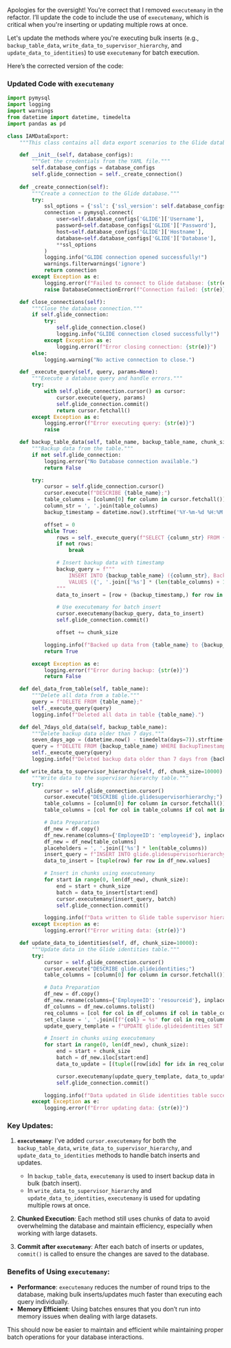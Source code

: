 Apologies for the oversight! You're correct that I removed `executemany` in the refactor. I’ll update the code to include the use of `executemany`, which is critical when you're inserting or updating multiple rows at once.

Let's update the methods where you're executing bulk inserts (e.g., `backup_table_data`, `write_data_to_supervisor_hierarchy`, and `update_data_to_identities`) to use `executemany` for batch execution.

Here’s the corrected version of the code:

### Updated Code with `executemany`

```python
import pymysql
import logging
import warnings
from datetime import datetime, timedelta
import pandas as pd

class IAMDataExport:
    """This class contains all data export scenarios to the Glide database."""

    def __init__(self, database_configs):
        """Get the credentials from the YAML file."""
        self.database_configs = database_configs
        self.glide_connection = self._create_connection()
        
    def _create_connection(self):
        """Create a connection to the Glide database."""
        try:
            ssl_options = {'ssl': {'ssl_version': self.database_configs['GLIDE']['TLSVersions']}}
            connection = pymysql.connect(
                user=self.database_configs['GLIDE']['Username'],
                password=self.database_configs['GLIDE']['Password'],
                host=self.database_configs['GLIDE']['Hostname'],
                database=self.database_configs['GLIDE']['Database'],
                **ssl_options
            )
            logging.info("GLIDE connection opened successfully!")
            warnings.filterwarnings('ignore')
            return connection
        except Exception as e:
            logging.error(f"Failed to connect to Glide database: {str(e)}")
            raise DatabaseConnectionError(f"Connection failed: {str(e)}")

    def close_connections(self):
        """Close the database connection."""
        if self.glide_connection:
            try:
                self.glide_connection.close()
                logging.info("GLIDE connection closed successfully!")
            except Exception as e:
                logging.error(f"Error closing connection: {str(e)}")
        else:
            logging.warning("No active connection to close.")

    def _execute_query(self, query, params=None):
        """Execute a database query and handle errors."""
        try:
            with self.glide_connection.cursor() as cursor:
                cursor.execute(query, params)
                self.glide_connection.commit()
                return cursor.fetchall()
        except Exception as e:
            logging.error(f"Error executing query: {str(e)}")
            raise

    def backup_table_data(self, table_name, backup_table_name, chunk_size=10000):
        """Backup data from the table."""
        if not self.glide_connection:
            logging.error("No Database connection available.")
            return False

        try:
            cursor = self.glide_connection.cursor()
            cursor.execute(f"DESCRIBE {table_name};")
            table_columns = [column[0] for column in cursor.fetchall()]
            column_str = ', '.join(table_columns)
            backup_timestamp = datetime.now().strftime('%Y-%m-%d %H:%M:%S')

            offset = 0
            while True:
                rows = self._execute_query(f"SELECT {column_str} FROM {table_name} LIMIT {chunk_size} OFFSET {offset};")
                if not rows:
                    break

                # Insert backup data with timestamp
                backup_query = f"""
                    INSERT INTO {backup_table_name} ({column_str}, BackupTimestamp)
                    VALUES ({', '.join(['%s'] * (len(table_columns) + 1))})
                """
                data_to_insert = [row + (backup_timestamp,) for row in rows]

                # Use executemany for batch insert
                cursor.executemany(backup_query, data_to_insert)
                self.glide_connection.commit()

                offset += chunk_size

            logging.info(f"Backed up data from {table_name} to {backup_table_name}.")
            return True

        except Exception as e:
            logging.error(f"Error during backup: {str(e)}")
            return False

    def del_data_from_table(self, table_name):
        """Delete all data from a table."""
        query = f"DELETE FROM {table_name};"
        self._execute_query(query)
        logging.info(f"Deleted all data in table {table_name}.")

    def del_7days_old_data(self, backup_table_name):
        """Delete backup data older than 7 days."""
        seven_days_ago = (datetime.now() - timedelta(days=7)).strftime('%Y-%m-%d %H:%M:%S')
        query = f"DELETE FROM {backup_table_name} WHERE BackupTimestamp < '{seven_days_ago}';"
        self._execute_query(query)
        logging.info(f"Deleted backup data older than 7 days from {backup_table_name}.")

    def write_data_to_supervisor_hierarchy(self, df, chunk_size=10000):
        """Write data to the supervisor hierarchy table."""
        try:
            cursor = self.glide_connection.cursor()
            cursor.execute("DESCRIBE glide.glidesupervisorhierarchy;")
            table_columns = [column[0] for column in cursor.fetchall()]
            table_columns = [col for col in table_columns if col not in ("CreateTimestamp", "ModifyTimestamp")]

            # Data Preparation
            df_new = df.copy()
            df_new.rename(columns={'EmployeeID': 'employeeid'}, inplace=True)
            df_new = df_new[table_columns]
            placeholders = ', '.join(['%s'] * len(table_columns))
            insert_query = f"INSERT INTO glide.glidesupervisorhierarchy ({', '.join(table_columns)}) VALUES ({placeholders})"
            data_to_insert = [tuple(row) for row in df_new.values]

            # Insert in chunks using executemany
            for start in range(0, len(df_new), chunk_size):
                end = start + chunk_size
                batch = data_to_insert[start:end]
                cursor.executemany(insert_query, batch)
                self.glide_connection.commit()

            logging.info(f"Data written to Glide table supervisor hierarchy successfully for {len(df_new)} records.")
        except Exception as e:
            logging.error(f"Error writing data: {str(e)}")

    def update_data_to_identities(self, df, chunk_size=10000):
        """Update data in the Glide identities table."""
        try:
            cursor = self.glide_connection.cursor()
            cursor.execute("DESCRIBE glide.glideidentities;")
            table_columns = [column[0] for column in cursor.fetchall()]

            # Data Preparation
            df_new = df.copy()
            df_new.rename(columns={'EmployeeID': 'resourceid'}, inplace=True)
            df_columns = df_new.columns.tolist()
            req_columns = [col for col in df_columns if col in table_columns]
            set_clause = ', '.join([f"{col} = %s" for col in req_columns])
            update_query_template = f"UPDATE glide.glideidentities SET {set_clause} WHERE resourceid = %s"

            # Insert in chunks using executemany
            for start in range(0, len(df_new), chunk_size):
                end = start + chunk_size
                batch = df_new.iloc[start:end]
                data_to_update = [(tuple([row[idx] for idx in req_columns] + [row['resourceid']])) for row in batch.values]

                cursor.executemany(update_query_template, data_to_update)
                self.glide_connection.commit()

            logging.info(f"Data updated in Glide identities table successfully for {len(df_new)} records.")
        except Exception as e:
            logging.error(f"Error updating data: {str(e)}")
```

### Key Updates:
1. **`executemany`**: I’ve added `cursor.executemany` for both the `backup_table_data`, `write_data_to_supervisor_hierarchy`, and `update_data_to_identities` methods to handle batch inserts and updates.
   
   - In `backup_table_data`, `executemany` is used to insert backup data in bulk (batch insert).
   - In `write_data_to_supervisor_hierarchy` and `update_data_to_identities`, `executemany` is used for updating multiple rows at once.

2. **Chunked Execution**: Each method still uses chunks of data to avoid overwhelming the database and maintain efficiency, especially when working with large datasets.

3. **Commit after `executemany`**: After each batch of inserts or updates, `commit()` is called to ensure the changes are saved to the database.

### Benefits of Using `executemany`:
- **Performance**: `executemany` reduces the number of round trips to the database, making bulk inserts/updates much faster than executing each query individually.
- **Memory Efficient**: Using batches ensures that you don’t run into memory issues when dealing with large datasets.

This should now be easier to maintain and efficient while maintaining proper batch operations for your database interactions.